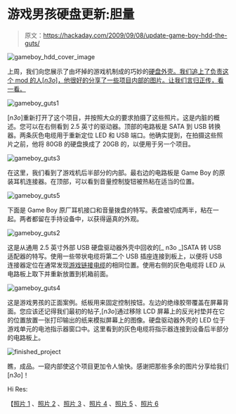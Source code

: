 # 游戏男孩硬盘更新:胆量

> 原文：<https://hackaday.com/2009/09/08/update-game-boy-hdd-the-guts/>

![gameboy_hdd_cover_image](img/57422ea33861b05f68002e1291b28f4a.png "gameboy_hdd_cover_image")

上周，我们向您展示了由坏掉的游戏机制成的巧妙的[硬盘外壳。我们追上了负责这个 mod 的人[_n3o_]，他很好的分享了一些项目内部的图片。让我们言归正传，看一看。](http://hackaday.com/2009/09/04/80-gig-drive-inside-a-game-boy/)

![gameboy_guts1](img/114bc42182b8b240646520d8f421dd02.png "gameboy_guts1")

[_n3o_]重新打开了这个项目，并按照大众的要求拍摄了这些照片。这是内脏的概述。您可以在右侧看到 2.5 英寸的驱动器。顶部的电路板是 SATA 到 USB 转换器。两条灰色电缆用于重新定位 LED 和 USB 端口。他确实提到，在拍摄这些照片之前，他将 80GB 的硬盘换成了 20GB 的，以便用于另一个项目。

![gameboy_guts3](img/bced9eae4d7f0a4035aaa884ae586d3e.png "gameboy_guts3")

在这里，我们看到了游戏机后半部分的内部。最右边的电路板是 Game Boy 的原装耳机连接器。在顶部，可以看到音量控制旋钮被热粘在适当的位置。

![gameboy_guts5](img/36326cbf92b072a76854f08b33faa7ba.png "gameboy_guts5")

下面是 Game Boy 原厂耳机接口和音量拨盘的特写。表盘被切成两半，粘在一起。两者都留在手持设备中，以获得逼真的外观。

![gameboy_guts2](img/e76517de64f81a123eef46bc3fe65ddc.png "gameboy_guts2")

这是从通用 2.5 英寸外部 USB 硬盘驱动器外壳中回收的[_ n3o _]SATA 转 USB 适配器的特写。使用一些带状电缆将第二个 USB 插座连接到板上，以便将 USB 连接器定位在通常发现[游戏链接电缆](http://en.wikipedia.org/wiki/Game_Link_Cable)的相同位置。使用右侧的灰色电缆将 LED 从电路板上取下并重新放置到机箱前面。

![gameboy_guts4](img/3daf64070126b5c29bcb8eec0d4a0f40.png "gameboy_guts4")

这是游戏男孩的正面案例。纸板用来固定控制按钮。左边的绝缘胶带覆盖在屏幕背面。您应该还记得我们最初的帖子,[_n3o_]通过移除 LCD 屏幕上的反光衬垫并在它的位置放置一张打印输出的纸来模拟屏幕上的图像。硬盘驱动器外壳的 LED 位于游戏单元的电池指示器窗口中。这里看到的灰色电缆将指示器连接到设备后半部分的电路板上。

![finished_project](img/7f455f2a03b0db31bea7db7bc4efe83e.png "finished_project")

瞧，成品。一窥内部使这个项目更加令人愉快。感谢把那些多余的图片分享给我们[_n3o_]！

Hi Res:

【[照片 1](http://h.imagehost.org/view/0032/IMG_3295.jpg) 、[照片 2](http://h.imagehost.org/view/0681/IMG_3296.jpg) 、[照片 3](http://h.imagehost.org/view/0881/IMG_3297.jpg) 、[照片 4](http://h.imagehost.org/view/0800/IMG_3298.jpg) 、[照片 5](http://h.imagehost.org/view/0605/IMG_3299.jpg) 、[照片 6](http://h.imagehost.org/view/0218/IMG_3300.jpg)
